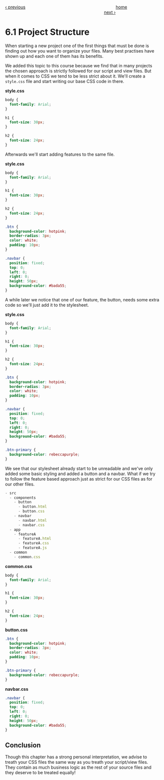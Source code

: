 [‹ previous](../Chapter-5--Animations-and-Transitions/5.2-Animations.md)
&nbsp;&nbsp;&nbsp;&nbsp;&nbsp;&nbsp;&nbsp;&nbsp;&nbsp;&nbsp;&nbsp;&nbsp;&nbsp;&nbsp;&nbsp;&nbsp;&nbsp;&nbsp;&nbsp;&nbsp;&nbsp;&nbsp;&nbsp;&nbsp;&nbsp;&nbsp;&nbsp;&nbsp;&nbsp;&nbsp;&nbsp;&nbsp;&nbsp;&nbsp;&nbsp;&nbsp;&nbsp;&nbsp;&nbsp;&nbsp;&nbsp;&nbsp;&nbsp;&nbsp;&nbsp;&nbsp;&nbsp;&nbsp;&nbsp;&nbsp;&nbsp;&nbsp;&nbsp;&nbsp;&nbsp;&nbsp;&nbsp;&nbsp;&nbsp;&nbsp;&nbsp;&nbsp;&nbsp;&nbsp;&nbsp;&nbsp;&nbsp;&nbsp;&nbsp;&nbsp;&nbsp;&nbsp;&nbsp;
[home](../../README.md)
&nbsp;&nbsp;&nbsp;&nbsp;&nbsp;&nbsp;&nbsp;&nbsp;&nbsp;&nbsp;&nbsp;&nbsp;&nbsp;&nbsp;&nbsp;&nbsp;&nbsp;&nbsp;&nbsp;&nbsp;&nbsp;&nbsp;&nbsp;&nbsp;&nbsp;&nbsp;&nbsp;&nbsp;&nbsp;&nbsp;&nbsp;&nbsp;&nbsp;&nbsp;&nbsp;&nbsp;&nbsp;&nbsp;&nbsp;&nbsp;&nbsp;&nbsp;&nbsp;&nbsp;&nbsp;&nbsp;&nbsp;&nbsp;&nbsp;&nbsp;&nbsp;&nbsp;&nbsp;&nbsp;&nbsp;&nbsp;&nbsp;&nbsp;&nbsp;&nbsp;&nbsp;&nbsp;&nbsp;&nbsp;&nbsp;&nbsp;&nbsp;&nbsp;&nbsp;&nbsp;&nbsp;&nbsp;&nbsp;&nbsp;&nbsp;&nbsp;&nbsp;&nbsp;&nbsp;&nbsp;&nbsp;
[next ›](./6.2-Preprocessors.md)

# 6.1 Project Structure

When starting a new project one of the first things that must be done is finding out how you want to organize your files. Many best practises have shown up and each one of them has its benefits.

We added this topic to this course because we find that in many projects the chosen approach is strictly followed for our script and view files. But when it comes to CSS we tend to be less strict about it. We'll create a `style.css` file and start writing our base CSS code in there.

**style.css**
```css
body {
  font-family: Arial;
}

h1 {
  font-size: 30px;
}

h2 {
  font-size: 24px;
}
```

Afterwards we'll start adding features to the same file.

**style.css**
```css
body {
  font-family: Arial;
}

h1 {
  font-size: 30px;
}

h2 {
  font-size: 24px;
}

.btn {
  background-color: hotpink;
  border-radius: 3px;
  color: white;
  padding: 10px;
}

.navbar {
  position: fixed;
  top: 0;
  left: 0;
  right: 0;
  height: 50px;
  background-color: #bada55;
}
```

A while later we notice that one of our feature, the button, needs some extra code so we'll just add it to the stylesheet.

**style.css**
```css
body {
  font-family: Arial;
}

h1 {
  font-size: 30px;
}

h2 {
  font-size: 24px;
}

.btn {
  background-color: hotpink;
  border-radius: 3px;
  color: white;
  padding: 10px;
}

.navbar {
  position: fixed;
  top: 0;
  left: 0;
  right: 0;
  height: 50px;
  background-color: #bada55;
}

.btn-primary {
  background-color: rebeccapurple;
}
```

We see that our stylesheet already start to be unreadable and we've only added some basic styling and added a button and a navbar. What if we try to follow the feature based approach just as strict for our CSS files as for our other files.

```js
- src
  - components
    - button
      - button.html
      - button.css
    - navbar
      - navbar.html
      - navbar.css
  - app
    - featureA
      - featureA.html
      - featureA.css
      - featureA.js
  - common
    - common.css
```

**common.css**

```css
body {
  font-family: Arial;
}

h1 {
  font-size: 30px;
}

h2 {
  font-size: 24px;
}
```

**button.css**

```css
.btn {
  background-color: hotpink;
  border-radius: 3px;
  color: white;
  padding: 10px;
}

.btn-primary {
  background-color: rebeccapurple;
}
```

**navbar.css**

```css
.navbar {
  position: fixed;
  top: 0;
  left: 0;
  right: 0;
  height: 50px;
  background-color: #bada55;
}
```

## Conclusion

Though this chapter has a strong personal interpretation, we advise to treath your CSS files the same way as you treath your script/view files. They contain as much business logic as the rest of your source files and they deserve to be treated equally!
